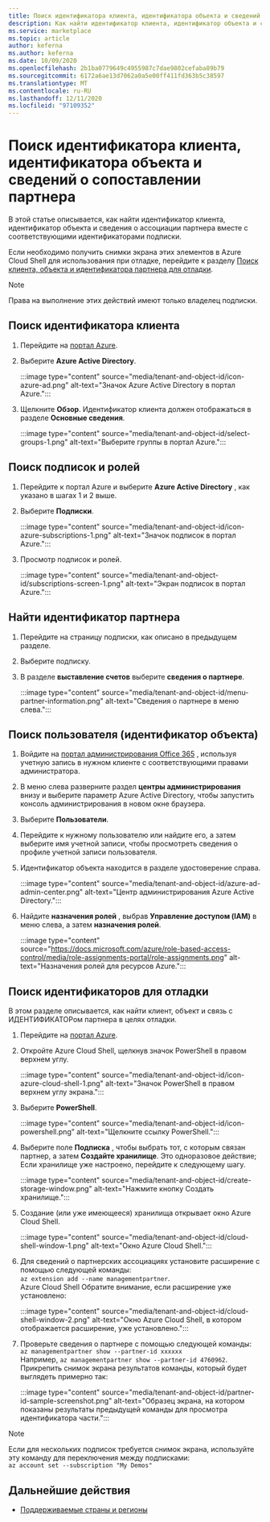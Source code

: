 ```yaml
---
title: Поиск идентификатора клиента, идентификатора объекта и сведений о ассоциации партнера в Azure Marketplace
description: Как найти идентификатор клиента, идентификатор объекта и сведения о ассоциации партнера по ИДЕНТИФИКАТОРу подписки в Azure Marketplace.
ms.service: marketplace
ms.topic: article
author: keferna
ms.author: keferna
ms.date: 10/09/2020
ms.openlocfilehash: 2b1ba0779649c4955987c7dae9802cefaba89b79
ms.sourcegitcommit: 6172a6ae13d7062a0a5e00ff411fd363b5c38597
ms.translationtype: MT
ms.contentlocale: ru-RU
ms.lasthandoff: 12/11/2020
ms.locfileid: "97109352"
---
```

# <a name="find-tenant-id-object-id-and-partner-association-details"></a>Поиск идентификатора клиента, идентификатора объекта и сведений о сопоставлении партнера

В этой статье описывается, как найти идентификатор клиента, идентификатор объекта и сведения о ассоциации партнера вместе с соответствующими идентификаторами подписки.

Если необходимо получить снимки экрана этих элементов в Azure Cloud Shell для использования при отладке, перейдите к разделу [Поиск клиента, объекта и идентификатора партнера для отладки](#find-ids-for-debugging).

>[!Note]
> Права на выполнение этих действий имеют только владелец подписки.

## <a name="find-tenant-id"></a>Поиск идентификатора клиента

1. Перейдите на [портал Azure](https://ms.portal.azure.com/).
2. Выберите **Azure Active Directory**.

    :::image type="content" source="media/tenant-and-object-id/icon-azure-ad.png" alt-text="Значок Azure Active Directory в портал Azure.":::

3. Щелкните **Обзор**. Идентификатор клиента должен отображаться в разделе **Основные сведения**.

    :::image type="content" source="media/tenant-and-object-id/select-groups-1.png" alt-text="Выберите группы в портал Azure.":::

## <a name="find-subscriptions-and-roles"></a>Поиск подписок и ролей

1. Перейдите к портал Azure и выберите **Azure Active Directory** , как указано в шагах 1 и 2 выше.
2. Выберите **Подписки**.

    :::image type="content" source="media/tenant-and-object-id/icon-azure-subscriptions-1.png" alt-text="Значок подписок в портал Azure.":::

3. Просмотр подписок и ролей.

    :::image type="content" source="media/tenant-and-object-id/subscriptions-screen-1.png" alt-text="Экран подписок в портал Azure.":::

## <a name="find-partner-id"></a>Найти идентификатор партнера

1. Перейдите на страницу подписки, как описано в предыдущем разделе.
2. Выберите подписку.
3. В разделе **выставление счетов** выберите **сведения о партнере**.

    :::image type="content" source="media/tenant-and-object-id/menu-partner-information.png" alt-text="Сведения о партнере в меню слева.":::

## <a name="find-user-object-id"></a>Поиск пользователя (идентификатор объекта)

1. Войдите на [портал администрирования Office 365](https://portal.office.com/adminportal/home) , используя учетную запись в нужном клиенте с соответствующими правами администратора.
2. В меню слева разверните раздел **центры администрирования** внизу и выберите параметр Azure Active Directory, чтобы запустить консоль администрирования в новом окне браузера.
3. Выберите **Пользователи**.
4. Перейдите к нужному пользователю или найдите его, а затем выберите имя учетной записи, чтобы просмотреть сведения о профиле учетной записи пользователя.
5. Идентификатор объекта находится в разделе удостоверение справа.

    :::image type="content" source="media/tenant-and-object-id/azure-ad-admin-center.png" alt-text="Центр администрирования Azure Active Directory.":::

6. Найдите **назначения ролей** , выбрав **Управление доступом (IAM)** в меню слева, а затем **назначения ролей**.

    :::image type="content" source="https://docs.microsoft.com/azure/role-based-access-control/media/role-assignments-portal/role-assignments.png" alt-text="Назначения ролей для ресурсов Azure.":::

## <a name="find-ids-for-debugging"></a>Поиск идентификаторов для отладки

В этом разделе описывается, как найти клиент, объект и связь с ИДЕНТИФИКАТОРом партнера в целях отладки.

1. Перейдите на [портал Azure](https://ms.portal.azure.com/).
2. Откройте Azure Cloud Shell, щелкнув значок PowerShell в правом верхнем углу.

    :::image type="content" source="media/tenant-and-object-id/icon-azure-cloud-shell-1.png" alt-text="Значок PowerShell в правом верхнем углу экрана.":::

3. Выберите **PowerShell**.

    :::image type="content" source="media/tenant-and-object-id/icon-powershell.png" alt-text="Щелкните ссылку PowerShell.":::

4. Выберите поле **Подписка** , чтобы выбрать тот, с которым связан партнер, а затем **Создайте хранилище**. Это одноразовое действие; Если хранилище уже настроено, перейдите к следующему шагу.

    :::image type="content" source="media/tenant-and-object-id/create-storage-window.png" alt-text="Нажмите кнопку Создать хранилище.":::

5. Создание (или уже имеющееся) хранилища открывает окно Azure Cloud Shell.

    :::image type="content" source="media/tenant-and-object-id/cloud-shell-window-1.png" alt-text="Окно Azure Cloud Shell.":::

6. Для сведений о партнерских ассоциациях установите расширение с помощью следующей команды:<br>`az extension add --name managementpartner`.<br>Azure Cloud Shell Обратите внимание, если расширение уже установлено:

    :::image type="content" source="media/tenant-and-object-id/cloud-shell-window-2.png" alt-text="Окно Azure Cloud Shell, в котором отображается расширение, уже установлено.":::

7. Проверьте сведения о партнере с помощью следующей команды:<br>`az managementpartner show --partner-id xxxxxx`<br>Например, `az managementpartner show --partner-id 4760962`.<br>Прикрепить снимок экрана результатов команды, который будет выглядеть примерно так:

    :::image type="content" source="media/tenant-and-object-id/partner-id-sample-screenshot.png" alt-text="Образец экрана, на котором показаны результаты предыдущей команды для просмотра идентификатора части.":::

>[!NOTE]
>Если для нескольких подписок требуется снимок экрана, используйте эту команду для переключения между подписками:<br>`az account set --subscription "My Demos"`

## <a name="next-steps"></a>Дальнейшие действия

- [Поддерживаемые страны и регионы](sell-from-countries.md)